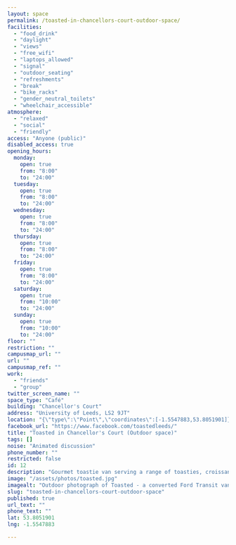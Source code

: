 ```yaml
---
layout: space
permalink: /toasted-in-chancellors-court-outdoor-space/
facilities:
  - "food_drink"
  - "daylight"
  - "views"
  - "free_wifi"
  - "laptops_allowed"
  - "signal"
  - "outdoor_seating"
  - "refreshments"
  - "break"
  - "bike_racks"
  - "gender_neutral_toilets"
  - "wheelchair_accessible"
atmosphere:
  - "relaxed"
  - "social"
  - "friendly"
access: "Anyone (public)"
disabled_access: true
opening_hours:
  monday:
    open: true
    from: "8:00"
    to: "24:00"
  tuesday:
    open: true
    from: "8:00"
    to: "24:00"
  wednesday:
    open: true
    from: "8:00"
    to: "24:00"
  thursday:
    open: true
    from: "8:00"
    to: "24:00"
  friday:
    open: true
    from: "8:00"
    to: "24:00"
  saturday:
    open: true
    from: "10:00"
    to: "24:00"
  sunday:
    open: true
    from: "10:00"
    to: "24:00"
floor: ""
restriction: ""
campusmap_url: ""
url: ""
campusmap_ref: ""
work:
  - "friends"
  - "group"
twitter_screen_name: ""
space_type: "Café"
building: "Chancellor's Court"
address: "University of Leeds, LS2 9JT"
location: "{\"type\":\"Point\",\"coordinates\":[-1.5547883,53.8051901]}"
facebook_url: "https://www.facebook.com/toastedleeds/"
title: "Toasted in Chancellor's Court (Outdoor space)"
tags: []
noise: "Animated discussion"
phone_number: ""
restricted: false
id: 12
description: "Gourmet toastie van serving a range of toasties, croissants, sweet treats, cold drinks and freshly brewed coffees. Outdoor seating situated in Chancellor's Court, next to the Roger Stevens Building"
image: "/assets/photos/toasted.jpg"
imagealt: "Outdoor photograph of Toasted - a converted Ford Transit van - in Chancellor's Court"
slug: "toasted-in-chancellors-court-outdoor-space"
published: true
url_text: ""
phone_text: ""
lat: 53.8051901
lng: -1.5547883

---
```

